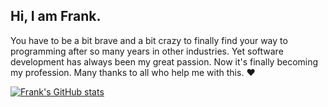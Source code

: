 ## Hi, I am Frank.

You have to be a bit brave and a bit crazy to finally find your way to programming after so many years in other industries. Yet software development has always been my great passion. Now it's finally becoming my profession. 
Many thanks to all who help me with this. :heart:

[![Frank's GitHub stats](https://github-readme-stats.vercel.app/api?username=frank12421&show_icons=true&theme=codeSTACKr)](https://github.com/frank12421/github-readme-stats)
